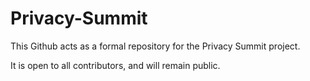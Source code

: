 # Privacy-Summit

This Github acts as a formal repository for the Privacy Summit project. 

It is open to all contributors, and will remain public. 
